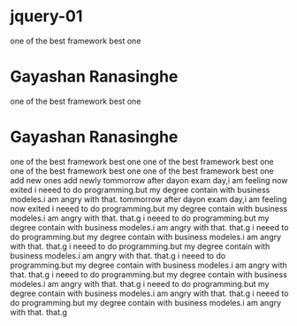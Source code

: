 # jquery-01

one of the best framework
best one

# Gayashan Ranasinghe
one of the best framework
best one

# Gayashan Ranasinghe
one of the best framework
best one
one of the best framework
best one
one of the best framework
best one
one of the best framework
best one
add new ones
add newly
tommorrow after dayon exam day,i am feeling now exited 
i neeed to do programming.but my degree contain with business modeles.i am angry with that.
tommorrow after dayon exam day,i am feeling now exited 
i neeed to do programming.but my degree contain with business modeles.i am angry with
 that. that.g
 i neeed to do programming.but my degree contain with business modeles.i am angry with
 that. that.g
i neeed to do programming.but my degree contain with business modeles.i am angry with
 that. that.g
 i neeed to do programming.but my degree contain with business modeles.i am angry with
 that. that.g
 i neeed to do programming.but my degree contain with business modeles.i am angry with
 that. that.g
 i neeed to do programming.but my degree contain with business modeles.i am angry with
 that. that.g
 i neeed to do programming.but my degree contain with business modeles.i am angry with
 that. that.g
 i neeed to do programming.but my degree contain with business modeles.i am angry with
 that. that.g

